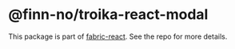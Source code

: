 # @finn-no/troika-react-modal

This package is part of
[fabric-react](https://github.com/fabric-ds/react). See the repo for
more details.
